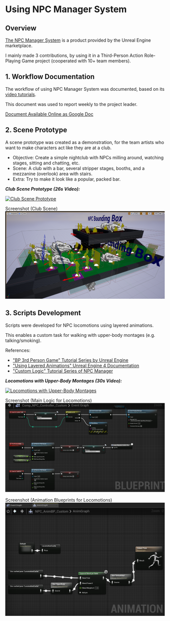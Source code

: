 # Using NPC Manager System

## Overview

[The NPC Manager System](https://www.unrealengine.com/marketplace/en-US/product/npc-manager-system) 
is a product provided by the Unreal Engine marketplace.

I mainly made 3 contributions, by using it in a Third-Person Action Role-Playing Game project (cooperated with 10+ team members).

## 1. Workflow Documentation

The workflow of using NPC Manager System was documented, based on its [video tutorials](https://www.youtube.com/watch?v=vZ2Svyb1vio&list=PLziQlhUd357hXTKzhm_U5WswPrbJbVRRO).

This document was used to report weekly to the project leader.

[Document Available Online as Google Doc](https://docs.google.com/document/d/1iXxkULiVVd8wTTEx0adqSmqz9vc8MzKe12o9aDRWOKQ/edit)

## 2. Scene Prototype 

A scene prototype was created as a demonstration, for the team artists who want to make characters act like they are at a club.
* Objective: Create a simple nightclub with NPCs milling around, watching stages, sitting and chatting, etc.
* Scene: A club with a bar, several stripper stages, booths, and a mezzanine (overlook) area with stairs.
* Extra: Try to make it look like a popular, packed bar.
 
***Club Scene Prototype (26s Video):***

[![Club Scene Prototype](http://img.youtube.com/vi/3V_RR_bHeis/0.jpg)](http://www.youtube.com/watch?v=3V_RR_bHeis "Club Scene Prototype")

Screenshot (Club Scene)
![Screenshot (Club Scene)](pics/pic1.png "Screenshot (Club Scene)")

## 3. Scripts Development

Scripts were developed for NPC locomotions using layered animations. 

This enables a custom task for walking with upper-body montages (e.g. talking/smoking).

References: 
* ["BP 3rd Person Game" Tutorial Series by Unreal Engine](https://www.youtube.com/watch?v=hRO82u1phyw&list=PLhf5YCdusazmDTAEdV5jDhKWeGE1iqF2X)
* ["Using Layered Animations" Unreal Engine 4 Documentation](https://docs.unrealengine.com/en-US/AnimatingObjects/SkeletalMeshAnimation/AnimHowTo/AdditiveAnimations/index.html)
* ["Custom Logic" Tutorial Series of NPC Manager](https://www.youtube.com/watch?v=e5femnMekSg)

***Locomotions with Upper-Body Montages (30s Video):***

[![Locomotions with Upper-Body Montages](http://img.youtube.com/vi/0CJ4hmiWiMI/0.jpg)](http://www.youtube.com/watch?v=0CJ4hmiWiMI "Locomotions with Upper-Body Montages")

Screenshot (Main Logic for Locomotions)
![Screenshot (Main Logic for Locomotions)](pics/pic2.png "Screenshot (Main Logic for Locomotions)")

Screenshot (Animation Blueprints for Locomotions)
![Screenshot (Animation Blueprints for Locomotions)](pics/pic3.png "Screenshot (Animation Blueprints for Locomotions)")
